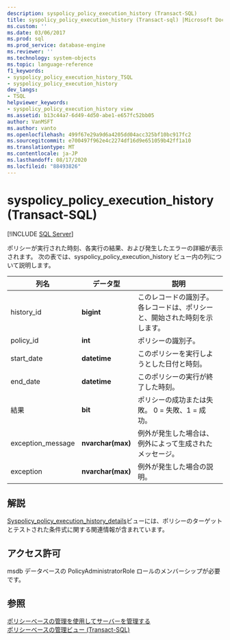 ```yaml
---
description: syspolicy_policy_execution_history (Transact-SQL)
title: syspolicy_policy_execution_history (Transact-sql) |Microsoft Docs
ms.custom: ''
ms.date: 03/06/2017
ms.prod: sql
ms.prod_service: database-engine
ms.reviewer: ''
ms.technology: system-objects
ms.topic: language-reference
f1_keywords:
- syspolicy_policy_execution_history_TSQL
- syspolicy_policy_execution_history
dev_langs:
- TSQL
helpviewer_keywords:
- syspolicy_policy_execution_history view
ms.assetid: b13c44a7-6d49-4d50-abe1-e657fc52bb05
author: VanMSFT
ms.author: vanto
ms.openlocfilehash: 499f67e29a9d6a4205dd04acc325bf10bc917fc2
ms.sourcegitcommit: e700497f962e4c2274df16d9e651059b42ff1a10
ms.translationtype: MT
ms.contentlocale: ja-JP
ms.lasthandoff: 08/17/2020
ms.locfileid: "88493826"
---
```

# <a name="syspolicy_policy_execution_history-transact-sql"></a>syspolicy_policy_execution_history (Transact-SQL)
[!INCLUDE [SQL Server](../../includes/applies-to-version/sqlserver.md)]

  ポリシーが実行された時刻、各実行の結果、および発生したエラーの詳細が表示されます。 次の表では、syspolicy_policy_execution_history ビュー内の列について説明します。  
  
|列名|データ型|説明|  
|-----------------|---------------|-----------------|  
|history_id|**bigint**|このレコードの識別子。 各レコードは、ポリシーと、開始された時刻を示します。|  
|policy_id|**int**|ポリシーの識別子。|  
|start_date|**datetime**|このポリシーを実行しようとした日付と時刻。|  
|end_date|**datetime**|このポリシーの実行が終了した時刻。|  
|結果|**bit**|ポリシーの成功または失敗。 0 = 失敗、1 = 成功。|  
|exception_message|**nvarchar(max)**|例外が発生した場合は、例外によって生成されたメッセージ。|  
|exception|**nvarchar(max)**|例外が発生した場合の説明。|  
  
## <a name="remarks"></a>解説  
 [Syspolicy_policy_execution_history_details](../../relational-databases/system-catalog-views/syspolicy-policy-execution-history-details-transact-sql.md)ビューには、ポリシーのターゲットとテストされた条件式に関する関連情報が含まれています。  
  
## <a name="permissions"></a>アクセス許可  
 msdb データベースの PolicyAdministratorRole ロールのメンバーシップが必要です。  
  
## <a name="see-also"></a>参照  
 [ポリシーベースの管理を使用してサーバーを管理する](../../relational-databases/policy-based-management/administer-servers-by-using-policy-based-management.md)   
 [ポリシーベースの管理ビュー &#40;Transact-SQL&#41;](../../relational-databases/system-catalog-views/policy-based-management-views-transact-sql.md)  
  
  
